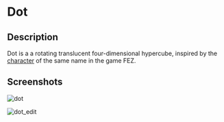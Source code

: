 # Dot

## Description

Dot is a a rotating translucent four-dimensional hypercube, inspired by the [character](https://fez.fandom.com/wiki/Dot) of the same name in the game FEZ.

## Screenshots

![dot](https://raw.githubusercontent.com/wiki/FishHawk/Dot/images/dot.gif)

![dot_edit](https://raw.githubusercontent.com/wiki/FishHawk/Dot/images/dot_edit.png)